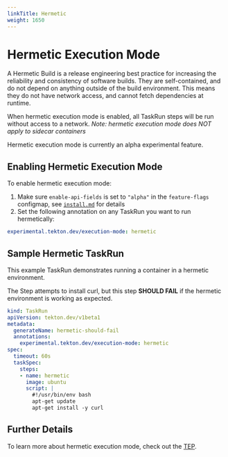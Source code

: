 ```yaml
---
linkTitle: Hermetic
weight: 1650
---
```

# Hermetic Execution Mode
A Hermetic Build is a release engineering best practice for increasing the reliability and consistency of software builds.
They are self-contained, and do not depend on anything outside of the build environment.
This means they do not have network access, and cannot fetch dependencies at runtime.

When hermetic execution mode is enabled, all TaskRun steps will be run without access to a network.
_Note: hermetic execution mode does NOT apply to sidecar containers_ 

Hermetic execution mode is currently an alpha experimental feature. 

## Enabling Hermetic Execution Mode
To enable hermetic execution mode:
1. Make sure `enable-api-fields` is set to `"alpha"` in the `feature-flags` configmap, see [`install.md`](/docs/pipelines/install/#customizing-the-pipelines-controller-behavior) for details
1. Set the following annotation on any TaskRun you want to run hermetically:

```yaml
experimental.tekton.dev/execution-mode: hermetic
```

## Sample Hermetic TaskRun
This example TaskRun demonstrates running a container in a hermetic environment.

The Step attempts to install curl, but this step **SHOULD FAIL** if the hermetic environment is working as expected.

```yaml
kind: TaskRun
apiVersion: tekton.dev/v1beta1
metadata:
  generateName: hermetic-should-fail
  annotations:
    experimental.tekton.dev/execution-mode: hermetic
spec:
  timeout: 60s
  taskSpec:
    steps:
    - name: hermetic
      image: ubuntu
      script: |
        #!/usr/bin/env bash
        apt-get update
        apt-get install -y curl
```

## Further Details
To learn more about hermetic execution mode, check out the [TEP](https://github.com/tektoncd/community/blob/main/teps/0025-hermekton.md).
